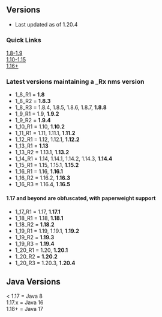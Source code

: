 ## Versions
- Last updated as of 1.20.4
### Quick Links
[1.8-1.9](https://www.spigotmc.org/wiki/spigot-nms-and-minecraft-versions-legacy/)  
[1.10-1.15](https://www.spigotmc.org/wiki/spigot-nms-and-minecraft-versions-1-10-1-15/)  
[1.16+](https://www.spigotmc.org/wiki/spigot-nms-and-minecraft-versions-1-16/)

### Latest versions maintaining a _Rx nms version
- 1_8_R1 = **1.8**
- 1_8_R2 = **1.8.3**
- 1_8_R3 = 1.8.4, 1.8.5, 1.8.6, 1.8.7, **1.8.8**
- 1_9_R1 = 1.9, **1.9.2**
- 1_9_R2 = **1.9.4**
- 1_10_R1 = 1.10, **1.10.2**
- 1_11_R1 = 1.11, 1.11.1, **1.11.2**
- 1_12_R1 = 1.12, 1.12.1, **1.12.2**
- 1_13_R1 = **1.13**
- 1_13_R2 = 1.13.1, **1.13.2**
- 1_14_R1 = 1.14, 1.14.1, 1.14.2, 1.14.3, **1.14.4**
- 1_15_R1 = 1.15, 1.15.1, **1.15.2**
- 1_16_R1 = 1.16, **1.16.1**
- 1_16_R2 = 1.16.2, **1.16.3**
- 1_16_R3 = 1.16.4, **1.16.5**

#### 1.17 and beyond are obfuscated, with paperweight support
- 1_17_R1 = 1.17, **1.17.1**
- 1_18_R1 = 1.18, **1.18.1**
- 1_18_R2 = **1.18.2**
- 1_19_R1 = 1.19, 1.19.1, **1.19.2**
- 1_19_R2 = **1.19.3**
- 1_19_R3 = **1.19.4**
- 1_20_R1 = 1.20, **1.20.1**
- 1_20_R2 = **1.20.2**
- 1_20_R3 = 1.20.3, **1.20.4**


## Java Versions
< 1.17  = Java 8  
1.17.x  = Java 16  
1.18+  = Java 17
